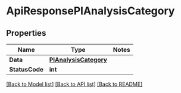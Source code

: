# ApiResponsePIAnalysisCategory

## Properties
Name | Type | Notes
------------ | ------------- | -------------
**Data** | **[**PIAnalysisCategory**](../Model/PIAnalysisCategory.md)**
**StatusCode** | **int**

[[Back to Model list]](../../README.md#documentation-for-models) [[Back to API list]](../../README.md#documentation-for-api-endpoints) [[Back to README]](../../README.md)
